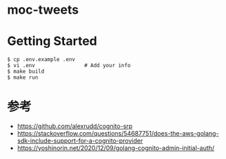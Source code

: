 # moc-tweets

# Getting Started

```console
$ cp .env.example .env
$ vi .env                # Add your info
$ make build
$ make run
```

# 参考

-   https://github.com/alexrudd/cognito-srp
-   https://stackoverflow.com/questions/54687751/does-the-aws-golang-sdk-include-support-for-a-cognito-provider
-   https://yoshinorin.net/2020/12/09/golang-cognito-admin-initial-auth/
